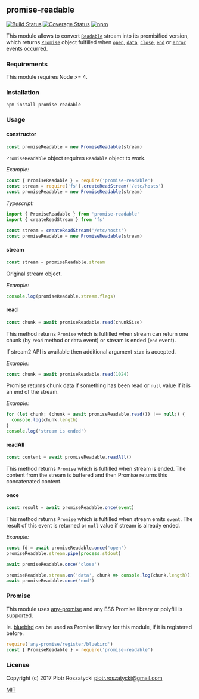 ## promise-readable

[![Build Status](https://secure.travis-ci.org/dex4er/js-promise-readable.svg)](http://travis-ci.org/dex4er/js-promise-readable) [![Coverage Status](https://coveralls.io/repos/github/dex4er/js-promise-readable/badge.svg)](https://coveralls.io/github/dex4er/js-promise-readable) [![npm](https://img.shields.io/npm/v/promise-readable.svg)](https://www.npmjs.com/package/promise-readable)

This module allows to convert
[`Readable`](https://nodejs.org/api/stream.html#stream_class_stream_readable)
stream into its promisified version, which returns [`Promise`](https://developer.mozilla.org/en-US/docs/Web/JavaScript/Reference/Global_Objects/Promise)
object fulfilled when
[`open`](https://nodejs.org/api/fs.html#fs_event_open),
[`data`](https://nodejs.org/api/stream.html#stream_event_data),
[`close`](https://nodejs.org/api/fs.html#fs_event_close),
[`end`](https://nodejs.org/api/stream.html#stream_event_end) or
[`error`](https://nodejs.org/api/stream.html#stream_event_error_1) events
occurred.

### Requirements

This module requires Node >= 4.

### Installation

```shell
npm install promise-readable
```

### Usage

#### constructor

```js
const promiseReadable = new PromiseReadable(stream)
```

`PromiseReadable` object requires `Readable` object to work.

_Example:_

```js
const { PromiseReadable } = require('promise-readable')
const stream = require('fs').createReadStream('/etc/hosts')
const promiseReadable = new PromiseReadable(stream)
```

_Typescript:_

```js
import { PromiseReadable } from 'promise-readable'
import { createReadStream } from 'fs'

const stream = createReadStream('/etc/hosts')
const promiseReadable = new PromiseReadable(stream)
```

#### stream

```js
const stream = promiseReadable.stream
```

Original stream object.

_Example:_

```js
console.log(promiseReadable.stream.flags)
```

#### read

```js
const chunk = await promiseReadable.read(chunkSize)
```

This method returns `Promise` which is fulfilled when stream can return one
chunk (by `read` method or `data` event) or stream is ended (`end` event).

If stream2 API is available then additional argument `size` is accepted.

_Example:_

```js
const chunk = await promiseReadable.read(1024)
```

Promise returns chunk data if something has been read or `null` value if it is
an end of the stream.

_Example:_

```js
for (let chunk; (chunk = await promiseReadable.read()) !== null;) {
  console.log(chunk.length)
}
console.log('stream is ended')
```

#### readAll

```js
const content = await promiseReadable.readAll()
```

This method returns `Promise` which is fulfilled when stream is ended. The
content from the stream is buffered and then Promise returns this concatenated
content.

#### once

```js
const result = await promiseReadable.once(event)
```

This method returns `Promise` which is fulfilled when stream emits `event`. The
result of this event is returned or `null` value if stream is already ended.

_Example:_

```js
const fd = await promiseReadable.once('open')
promiseReadable.stream.pipe(process.stdout)

await promiseReadable.once('close')

promiseReadable.stream.on('data', chunk => console.log(chunk.length))
await promiseReadable.once('end')
```

### Promise

This module uses [any-promise](https://www.npmjs.com/package/any-promise) and
any ES6 Promise library or polyfill is supported.

Ie. [bluebird](https://www.npmjs.com/package/bluebird) can be used as Promise
library for this module, if it is registered before.

```js
require('any-promise/register/bluebird')
const { PromiseReadable } = require('promise-readable')
```

### License

Copyright (c) 2017 Piotr Roszatycki <piotr.roszatycki@gmail.com>

[MIT](https://opensource.org/licenses/MIT)
